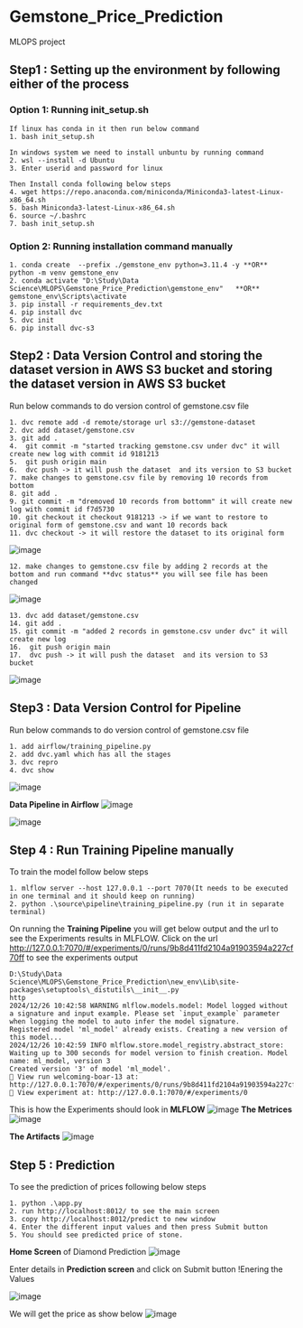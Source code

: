 # Gemstone_Price_Prediction
MLOPS project

## Step1 : Setting up the environment by following either of the process

### Option 1: Running init_setup.sh

```
If linux has conda in it then run below command 
1. bash init_setup.sh

In windows system we need to install unbuntu by running command  
2. wsl --install -d Ubuntu
3. Enter userid and password for linux

Then Install conda following below steps
4. wget https://repo.anaconda.com/miniconda/Miniconda3-latest-Linux-x86_64.sh
5. bash Miniconda3-latest-Linux-x86_64.sh
6. source ~/.bashrc
7. bash init_setup.sh
```

### Option 2: Running installation command manually
```
1. conda create  --prefix ./gemstone_env python=3.11.4 -y **OR** python -m venv gemstone_env
2. conda activate "D:\Study\Data Science\MLOPS\Gemstone_Price_Prediction\gemstone_env"   **OR** gemstone_env\Scripts\activate
3. pip install -r requirements_dev.txt
4. pip install dvc
5. dvc init
6. pip install dvc-s3
```

## Step2 : Data Version Control and storing the dataset version in AWS S3 bucket and storing the dataset version in AWS S3 bucket
Run below commands to do version control of gemstone.csv file
```
1. dvc remote add -d remote/storage url s3://gemstone-dataset
2. dvc add dataset/gemstone.csv
3. git add .
4.  git commit -m "started tracking gemstone.csv under dvc" it will create new log with commit id 9181213
5.  git push origin main
6.  dvc push -> it will push the dataset  and its version to S3 bucket
7. make changes to gemstone.csv file by removing 10 records from bottom
8. git add .
9. git commit -m "dremoved 10 records from bottomm" it will create new log with commit id f7d5730
10. git checkout it checkout 9181213 -> if we want to restore to original form of gemstone.csv and want 10 records back
11. dvc checkout -> it will restore the dataset to its original form
```
![image](https://github.com/user-attachments/assets/4a2160ef-7802-4b6a-a5f3-a0decf0372c9)
```
12. make changes to gemstone.csv file by adding 2 records at the bottom and run command **dvc status** you will see file has been changed
```
![image](https://github.com/user-attachments/assets/95f3fe12-a6e8-4521-b024-3564d0567f4c)
```
13. dvc add dataset/gemstone.csv
14. git add .
15. git commit -m "added 2 records in gemstone.csv under dvc" it will create new log 
16.  git push origin main
17.  dvc push -> it will push the dataset  and its version to S3 bucket
```
  ![image](https://github.com/user-attachments/assets/38360a8f-d108-49b2-ac52-4e7b2ddb7e7e)

## Step3 : Data Version Control for Pipeline
Run below commands to do version control of gemstone.csv file
```
1. add airflow/training_pipeline.py
2. add dvc.yaml which has all the stages
3. dvc repro
4. dvc show
```
![image](https://github.com/user-attachments/assets/20a16b88-cb41-4d86-ba71-81b50dcd9496)

**Data Pipeline in Airflow**
![image](https://github.com/user-attachments/assets/62c34922-460d-42d0-97ea-4396c718b871)

![image](https://github.com/user-attachments/assets/23e21bec-a25c-492c-b06d-4cf074811e35)




## Step 4 : Run Training Pipeline manually
To train the model follow below steps
```
1. mlflow server --host 127.0.0.1 --port 7070(It needs to be executed in one terminal and it should keep on running)
2. python .\source\pipeline\training_pipeline.py (run it in separate terminal)
```

On running the **Training Pipeline** you will get below output and the url to see the Experiments results in MLFLOW. Click on the url http://127.0.0.1:7070/#/experiments/0/runs/9b8d411fd2104a91903594a227cf70ff to see the experiments output

```
D:\Study\Data Science\MLOPS\Gemstone_Price_Prediction\new_env\Lib\site-packages\setuptools\_distutils\__init__.py
http
2024/12/26 10:42:58 WARNING mlflow.models.model: Model logged without a signature and input example. Please set `input_example` parameter when logging the model to auto infer the model signature.
Registered model 'ml_model' already exists. Creating a new version of this model...
2024/12/26 10:42:59 INFO mlflow.store.model_registry.abstract_store: Waiting up to 300 seconds for model version to finish creation. Model name: ml_model, version 3
Created version '3' of model 'ml_model'.
🏃 View run welcoming-boar-13 at: http://127.0.0.1:7070/#/experiments/0/runs/9b8d411fd2104a91903594a227cf70ff
🧪 View experiment at: http://127.0.0.1:7070/#/experiments/0
```

This is how the Experiments should look in **MLFLOW**
![image](https://github.com/user-attachments/assets/ddbff8a6-d329-46bf-820e-93982abb2baf)
**The Metrices**
![image](https://github.com/user-attachments/assets/5c5ef678-70d1-46fe-a731-68c99e123a3b)

**The Artifacts**
![image](https://github.com/user-attachments/assets/5ec294e0-daa2-4552-9d23-6910342945ff)


## Step 5 : Prediction
To see the prediction of prices following below steps
```
1. python .\app.py
2. run http://localhost:8012/ to see the main screen
3. copy http://localhost:8012/predict to new window
4. Enter the different input values and then press Submit button
5. You should see predicted price of stone.
```
**Home Screen** of Diamond Prediction
![image](https://github.com/user-attachments/assets/355886b8-bcf3-45d9-99e9-035afa863d20)

</n> Enter details in **Prediction screen** and click on Submit button </n> !Enering the Values


![image](https://github.com/user-attachments/assets/2bee32fe-8afc-45a1-9db9-a34c551d3dd7)

</n> We will get the price as show below </n>
![image](https://github.com/user-attachments/assets/74d75916-581a-47c7-a1e1-76fa8f45c035)




